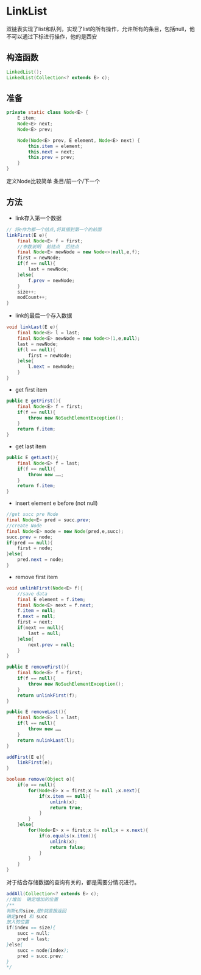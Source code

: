 # LinkList

双链表实现了list和队列，实现了list的所有操作，允许所有的条目，包括null，他不可以通过下标进行操作，他的是西安 

## 构造函数

```java
LinkedList();
LinkedList(Collection<? extends E> c);
```

## 准备

```java
private static class Node<E> {
    E item;
    Node<E> next;
    Node<E> prev;

    Node(Node<E> prev, E element, Node<E> next) {
        this.item = element;
        this.next = next;
        this.prev = prev;
    }
}
```

定义Node比较简单
条目/前一个/下一个

## 方法

- link存入第一个数据

```java
// 将e作为都一个结点,将其插到第一个的前面
linkFirst(E e){
    final Node<E> f = first;
    //参数说明  前结点  后结点
    final Node<E> newNode = new Node<>(null,e,f);
    first = newNode;
    if(f == null){
        last = newNode;
    }else{
        f.prev = newNode;
    }
    size++;
    modCount++;
}
```

- link的最后一个存入数据

```java
void linkLast(E e){
    final Node<E> l = last;
    final Node<E> newNode = new Node<>(1,e,null);
    last = newNode;
    if(l == null){
        first = newNode;
    }else{
        l.next = newNode;
    }
}
```

- get first item

```java
public E getFirst(){
    final Node<E> f = first;
    if(f == null){
        throw new NoSuchElementException();
    }
    return f.item;
}
```

- get last item

```java
public E getLast(){
    final Node<E> f = last;
    if(f == null){
        throw new ……;
    }
    return f.item;
}
```

- insert element e before (not null)

```java
//get succ pre Node
final Node<E> pred = succ.prev;
//create Node
final Node<E> node = new Node(pred,e,succ);
succ.prev = node;
if(pred == null){
    first = node;
}else{
    pred.next = node;
}
```

- remove first item

```java
void unlinkFirst(Node<E> f){
    //save data 
    final E element = f.item;
    final Node<E> next = f.next;
    f.item = null;
    f.next = null;
    first = next;
    if(next == null){
        last = null;
    }else{
        next.prev = null;
    }
}
```

```java
public E removeFirst(){
    final Node<E> f = first;
    if(f == null){
        throw new NoSuchElementException();
    }
    return unlinkFirst(f);
}
```

```java
public E removeLast(){
    final Node<E> l = last;
    if(l == null){
        throw new ……
    }
    return nulinkLast(l);
}
```

```java
addFirst(E e){
    linkFirst(e);
}
```

```java
boolean remove(Object o){
    if(o == null){
        for(Node<E> x = first;x != null ;x.next){
            if(x.item == null){
                unlink(x);
                return true;
            }
        }
    }else{
        for(Node<E> x = first;x != null;x = x.next){
            if(o.equals(x.item)){
                unlink(x);
                return false;
            }
        }
    }
}
```

对于结合存储数据的查询有关的，都是需要分情况进行。

```java
addAll(Collection<? extends E> c);
//增加  确定增加的位置
/**
判断c的size,是0就直接返回
确定pred 和 succ
放入的位置
if(index == size){
    succ = null;
    pred = last;
}else{
    succ = node(index);
    pred = succ.prev;
}
*/
```